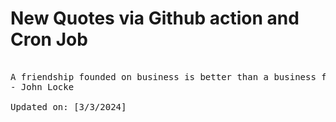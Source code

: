 # New Quotes via Github action and Cron Job

<pre>
<!-- #quote -->
A friendship founded on business is better than a business founded on friendship.
- John Locke

Updated on: [3/3/2024]
<!-- #quoteEnd -->
</pre>
